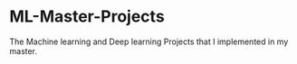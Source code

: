 # ML-Master-Projects
The Machine learning and Deep learning Projects that I implemented in my master.
